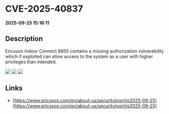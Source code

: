 # CVE-2025-40837

**2025-09-25 15:16:11**

## Description
Ericsson
Indoor Connect 8855 contains a missing authorization vulnerability which if
exploited can allow access to the system as a user with higher privileges than
intended.

![](https://img.shields.io/static/v1?label=Score&message=8.7&color=red)
![](https://img.shields.io/static/v1?label=Severity&message=HIGH&color=red)
![](https://img.shields.io/static/v1?label=CWE&message=Auth&color=green)

## Links
- [https://www.ericsson.com/en/about-us/security/psirt/e2025-09-25](https://www.ericsson.com/en/about-us/security/psirt/e2025-09-25)
